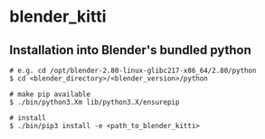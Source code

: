 # blender_kitti

## Installation into Blender's bundled python

```
# e.g. cd /opt/blender-2.80-linux-glibc217-x86_64/2.80/python
$ cd <blender_directory>/<blender_version>/python

# make pip available
$ ./bin/python3.Xm lib/python3.X/ensurepip

# install
$ ./bin/pip3 install -e <path_to_blender_kitti>




```

